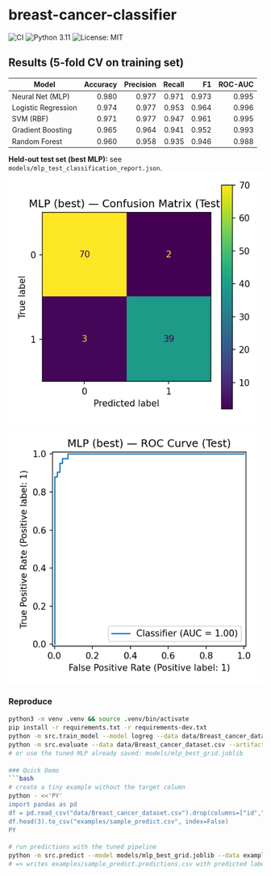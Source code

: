 # breast-cancer-classifier
![CI](https://github.com/Hbollas/breast-cancer-classifier/actions/workflows/python-ci.yml/badge.svg)
![Python 3.11](https://img.shields.io/badge/python-3.11-blue)
![License: MIT](https://img.shields.io/badge/License-MIT-yellow.svg)

## Results (5-fold CV on training set)
| Model | Accuracy | Precision | Recall | F1 | ROC-AUC |
|---|---:|---:|---:|---:|---:|
| Neural Net (MLP) | 0.980 | 0.977 | 0.971 | 0.973 | 0.995 |
| Logistic Regression | 0.974 | 0.977 | 0.953 | 0.964 | 0.996 |
| SVM (RBF) | 0.971 | 0.977 | 0.947 | 0.961 | 0.995 |
| Gradient Boosting | 0.965 | 0.964 | 0.941 | 0.952 | 0.993 |
| Random Forest | 0.960 | 0.958 | 0.935 | 0.946 | 0.988 |

**Held-out test set (best MLP):** see `models/mlp_test_classification_report.json`.  
![Confusion Matrix](models/mlp_confusion_matrix.png) ![ROC Curve](models/mlp_roc_curve.png)

### Reproduce
```bash
python3 -m venv .venv && source .venv/bin/activate
pip install -r requirements.txt -r requirements-dev.txt
python -m src.train_model --model logreg --data data/Breast_cancer_dataset.csv --out models/
python -m src.evaluate --data data/Breast_cancer_dataset.csv --artifacts models/ --model_name logreg
# or use the tuned MLP already saved: models/mlp_best_grid.joblib

### Quick Demo
```bash
# create a tiny example without the target column
python - <<'PY'
import pandas as pd
df = pd.read_csv("data/Breast_cancer_dataset.csv").drop(columns=["id","Unnamed: 32","diagnosis"], errors="ignore")
df.head(3).to_csv("examples/sample_predict.csv", index=False)
PY

# run predictions with the tuned pipeline
python -m src.predict --model models/mlp_best_grid.joblib --data examples/sample_predict.csv
# => writes examples/sample_predict.predictions.csv with predicted label and probability


